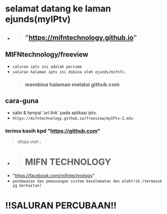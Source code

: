 # selamat datang ke laman ejunds(myIPtv) 
- > ## "https://mifntechnology.github.io"
## MIFNtechnology/freeview
- `saluran iptv ini adalah percuma`
- `saluran halaman iptv ini dibina oleh ejunds/mifnTv.`
   > ### membina halaman melalui github.com 

  
## cara-guna
- salin & tampal 'url link' pada aplikasi iptv.
- `https://mifntechnology.github.io/freeview/myIPtv-2.m3u`


### terima kasih kpd "https://github.com"


> ditaja oleh ;
* > # MIFN TECHNOLOGY
- "https://facebook.com/mifntechnology"
- `pendawaian dan pemasangan sistem keselamatan dan elektrik.(termasuk yg berkaitan)`


# !!SALURAN PERCUBAAN!!





































